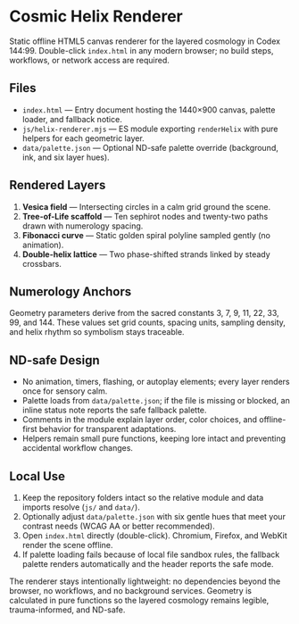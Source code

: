 # Cosmic Helix Renderer

Static offline HTML5 canvas renderer for the layered cosmology in Codex 144:99. Double-click `index.html` in any modern browser; no build steps, workflows, or network access are required.

## Files
- `index.html` — Entry document hosting the 1440×900 canvas, palette loader, and fallback notice.
- `js/helix-renderer.mjs` — ES module exporting `renderHelix` with pure helpers for each geometric layer.
- `data/palette.json` — Optional ND-safe palette override (background, ink, and six layer hues).

## Rendered Layers
1. **Vesica field** — Intersecting circles in a calm grid ground the scene.
2. **Tree-of-Life scaffold** — Ten sephirot nodes and twenty-two paths drawn with numerology spacing.
3. **Fibonacci curve** — Static golden spiral polyline sampled gently (no animation).
4. **Double-helix lattice** — Two phase-shifted strands linked by steady crossbars.

## Numerology Anchors
Geometry parameters derive from the sacred constants 3, 7, 9, 11, 22, 33, 99, and 144. These values set grid counts, spacing units, sampling density, and helix rhythm so symbolism stays traceable.

## ND-safe Design
- No animation, timers, flashing, or autoplay elements; every layer renders once for sensory calm.
- Palette loads from `data/palette.json`; if the file is missing or blocked, an inline status note reports the safe fallback palette.
- Comments in the module explain layer order, color choices, and offline-first behavior for transparent adaptations.
- Helpers remain small pure functions, keeping lore intact and preventing accidental workflow changes.

## Local Use
1. Keep the repository folders intact so the relative module and data imports resolve (`js/` and `data/`).
2. Optionally adjust `data/palette.json` with six gentle hues that meet your contrast needs (WCAG AA or better recommended).
3. Open `index.html` directly (double-click). Chromium, Firefox, and WebKit render the scene offline.
4. If palette loading fails because of local file sandbox rules, the fallback palette renders automatically and the header reports the safe mode.

The renderer stays intentionally lightweight: no dependencies beyond the browser, no workflows, and no background services. Geometry is calculated in pure functions so the layered cosmology remains legible, trauma-informed, and ND-safe.
